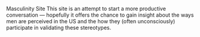 Masculinity Site
This site is an attempt to start a more productive conversation — hopefully it offers the chance to gain insight about the ways men are perceived in the US and the how they (often unconsciously) participate in validating these stereotypes.
